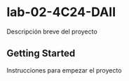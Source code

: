 # lab-02-4C24-DAII

Descripción breve del proyecto

## Getting Started

Instrucciones para empezar el proyecto
